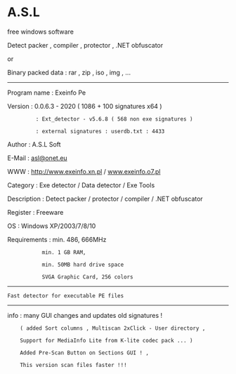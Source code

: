 # A.S.L
free windows software


Detect packer , compiler , protector , .NET obfuscator

or

Binary packed data : rar , zip , iso , img , ...



------------------------------------------------------------------

Program name : Exeinfo Pe

Version      : 0.0.6.3 - 2020  ( 1086 + 100 signatures x64 ) 

             : Ext_detector - v5.6.8 ( 568 non exe signatures )
	     
             : external signatures : userdb.txt : 4433
	     
Author	     : A.S.L Soft

E-Mail       : asl@onet.eu

WWW          : http://www.exeinfo.xn.pl  /   www.exeinfo.o7.pl

Category     : Exe detector / Data detector / Exe Tools

Description  : Detect packer / protector / compiler / .NET obfuscator

Register     : Freeware

OS           : Windows XP/2003/7/8/10

Requirements : min. 486, 666MHz

               min. 1 GB RAM,
	       
               min. 50MB hard drive space
	       
               SVGA Graphic Card, 256 colors
	       


------------------------------------------------------------------


	Fast detector for executable PE files


------------------------------------------------------------------


 info : many GUI changes and updates old signatures !
 
        ( added Sort columns , Multiscan 2xClick - User directory , 
	
        Support for MediaInfo Lite from K-lite codec pack ... )
	
        Added Pre-Scan Button on Sections GUI ! ,
	
        This version scan files faster !!!
	

